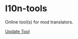 # l10n-tools

Online tool(s) for mod translators.

[Update Tool](https://snownee.github.io/l10n-tools/update.html)

